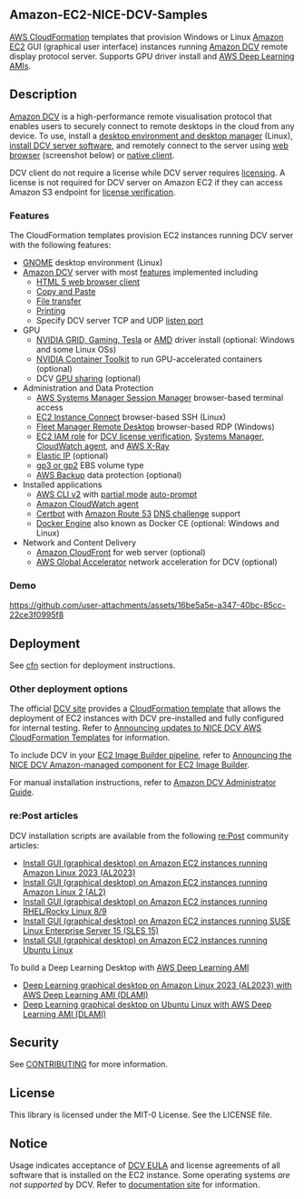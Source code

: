 ## Amazon-EC2-NICE-DCV-Samples
[AWS CloudFormation](https://aws.amazon.com/cloudformation/) templates that provision Windows or Linux [Amazon EC2](https://aws.amazon.com/ec2/) GUI (graphical user interface) instances running [Amazon DCV](https://aws.amazon.com/hpc/dcv/) remote display protocol server. Supports GPU driver install and [AWS Deep Learning AMIs](https://aws.amazon.com/ai/machine-learning/amis/). 

## Description
[Amazon DCV](https://aws.amazon.com/hpc/dcv/) is a high-performance remote visualisation protocol that enables users to securely connect to remote desktops in the cloud from any device. To use, install a [desktop environment and desktop manager](https://docs.aws.amazon.com/dcv/latest/adminguide/setting-up-installing-linux-prereq.html#linux-prereq-gui) (Linux), [install DCV server software](https://docs.aws.amazon.com/dcv/latest/adminguide/setting-up-installing.html), and remotely connect to the server using [web browser](https://docs.aws.amazon.com/dcv/latest/userguide/client-web.html) (screenshot below) or [native client](https://www.amazondcv.com/latest.html). 

DCV client do not require a license while DCV server requires [licensing](https://docs.aws.amazon.com/dcv/latest/adminguide/setting-up-license.html). A license is not required for DCV server on Amazon EC2 if they can access Amazon S3 endpoint for [license verification](https://docs.aws.amazon.com/dcv/latest/adminguide/setting-up-license.html#setting-up-license-ec2).

### Features
The CloudFormation templates provision EC2 instances running DCV server with the following features:
- [GNOME](https://www.gnome.org/) desktop environment (Linux)
- [Amazon DCV](https://aws.amazon.com/hpc/dcv/) server with most [features](https://docs.aws.amazon.com/dcv/latest/userguide/client-features.html) implemented including
  - [HTML 5 web browser client](https://docs.aws.amazon.com/dcv/latest/userguide/client-web.html) 
  - [Copy and Paste](https://docs.aws.amazon.com/dcv/latest/userguide/using-copy-paste.html)
  - [File transfer](https://docs.aws.amazon.com/dcv/latest/userguide/using-transfer.html)
  - [Printing](https://docs.aws.amazon.com/dcv/latest/userguide/using-print.html)
  - Specify DCV server TCP and UDP [listen port](https://docs.aws.amazon.com/dcv/latest/adminguide/manage-port-addr.html) 
- GPU
  - [NVIDIA GRID, Gaming, Tesla](https://docs.aws.amazon.com/AWSEC2/latest/UserGuide/install-nvidia-driver.html#nvidia-driver-types) or [AMD](https://docs.aws.amazon.com/AWSEC2/latest/WindowsGuide/install-amd-driver.html) driver install (optional: Windows and some Linux OSs)
  - [NVIDIA Container Toolkit](https://docs.nvidia.com/datacenter/cloud-native/container-toolkit/latest/) to run GPU-accelerated containers (optional)
  - DCV [GPU sharing](https://docs.aws.amazon.com/dcv/latest/adminguide/manage-gpu.html) (optional)
- Administration and Data Protection
  - [AWS Systems Manager Session Manager](https://docs.aws.amazon.com/systems-manager/latest/userguide/session-manager.html) browser-based terminal access
  - [EC2 Instance Connect](https://docs.aws.amazon.com/AWSEC2/latest/UserGuide/connect-linux-inst-eic.html) browser-based SSH (Linux)
  - [Fleet Manager Remote Desktop](https://docs.aws.amazon.com/systems-manager/latest/userguide/fleet-rdp.html) browser-based RDP (Windows)
  - [EC2 IAM role](https://docs.aws.amazon.com/AWSEC2/latest/UserGuide/iam-roles-for-amazon-ec2.html) for [DCV license verification](https://docs.aws.amazon.com/dcv/latest/adminguide/setting-up-license.html#setting-up-license-ec2), [Systems Manager](https://docs.aws.amazon.com/systems-manager/latest/userguide/setup-instance-permissions.html), [CloudWatch agent](https://docs.aws.amazon.com/AmazonCloudWatch/latest/monitoring/create-iam-roles-for-cloudwatch-agent.html#create-iam-roles-for-cloudwatch-agent-roles), and [AWS X-Ray](https://docs.aws.amazon.com/xray/latest/devguide/security_iam_service-with-iam.html#xray-permissions-aws)
  - [Elastic IP](https://docs.aws.amazon.com/vpc/latest/userguide/vpc-eips.html) (optional)
  - [gp3 or gp2](https://aws.amazon.com/ebs/general-purpose/) EBS volume type
  - [AWS Backup](https://aws.amazon.com/backup/) data protection (optional)
- Installed applications
  - [AWS CLI v2](https://aws.amazon.com/cli/) with [partial mode](https://docs.aws.amazon.com/cli/latest/userguide/cli-usage-parameters-prompting.html#cli-usage-auto-prompt-modes) [auto-prompt](https://docs.aws.amazon.com/cli/latest/userguide/cli-usage-parameters-prompting.html) 
  - [Amazon CloudWatch agent](https://docs.aws.amazon.com/AmazonCloudWatch/latest/monitoring/Install-CloudWatch-Agent.html)
  - [Certbot](https://certbot.eff.org/) with [Amazon Route 53](https://aws.amazon.com/route53/) [DNS challenge](https://letsencrypt.org/docs/challenge-types/#dns-01-challenge) support
  - [Docker Engine](https://docs.docker.com/engine/) also known as Docker CE (optional: Windows and Linux)
- Network and Content Delivery
  - [Amazon CloudFront](https://aws.amazon.com/cloudfront/) for web server (optional)
  - [AWS Global Accelerator](https://aws.amazon.com/global-accelerator/) network acceleration for DCV (optional)


### Demo

https://github.com/user-attachments/assets/16be5a5e-a347-40bc-85cc-22ce3f0995f8

## Deployment
See [cfn](cfn) section for deployment instructions.


### Other deployment options
The official [DCV site](https://www.amazondcv.com/) provides a [CloudFormation template](https://www.amazondcv.com/cloudformation.html) that allows the deployment of EC2 instances with DCV pre-installed and fully configured for internal testing. Refer to [Announcing updates to NICE DCV AWS CloudFormation Templates](https://aws.amazon.com/blogs/desktop-and-application-streaming/announcing-updates-to-nice-dcv-aws-cloudformation-templates/) for information.

To include DCV in your [EC2 Image Builder pipeline](https://docs.aws.amazon.com/imagebuilder/latest/userguide/manage-pipelines.html), refer to [Announcing the NICE DCV Amazon-managed component for EC2 Image Builder](https://aws.amazon.com/blogs/desktop-and-application-streaming/announcing-the-nice-dcv-amazon-managed-component-for-ec2-image-builder/).

For manual installation instructions, refer to [Amazon DCV Administrator Guide](https://docs.aws.amazon.com/dcv/latest/adminguide/setting-up-installing.html).

### re:Post articles

DCV installation scripts are available from the following [re:Post](https://repost.aws/) community articles:

- [Install GUI (graphical desktop) on Amazon EC2 instances running Amazon Linux 2023 (AL2023)](https://repost.aws/articles/ARq0LbVvRwTRukVpS6Zt1uZw/install-gui-graphical-desktop-on-amazon-ec2-instances-running-amazon-linux-2023-al2023)
- [Install GUI (graphical desktop) on Amazon EC2 instances running Amazon Linux 2 (AL2)](https://repost.aws/articles/ARuqicSphdQ8-GiwZC2-QOXg/install-gui-graphical-desktop-on-amazon-ec2-instances-running-amazon-linux-2-al2)
- [Install GUI (graphical desktop) on Amazon EC2 instances running RHEL/Rocky Linux 8/9](https://repost.aws/articles/AR4Nbl3SxTSIW3WpFSUJhzXg/install-gui-graphical-desktop-on-amazon-ec2-instances-running-rhel-rocky-linux-8-9)
- [Install GUI (graphical desktop) on Amazon EC2 instances running SUSE Linux Enterprise Server 15 (SLES 15)](https://repost.aws/articles/ARGF6bVA19QC6IVcaUy-69Ag/install-gui-graphical-desktop-on-amazon-ec2-instances-running-suse-linux-enterprise-server-15-sles-15)
- [Install GUI (graphical desktop) on Amazon EC2 instances running Ubuntu Linux](https://repost.aws/articles/ARJtZxRiOURwWI2qSWjl4AaQ/install-gui-graphical-desktop-on-amazon-ec2-instances-running-ubuntu-linux)

To build a Deep Learning Desktop with [AWS Deep Learning AMI](https://aws.amazon.com/ai/machine-learning/amis/)

- [Deep Learning graphical desktop on Amazon Linux 2023 (AL2023) with AWS Deep Learning AMI (DLAMI)](https://repost.aws/articles/ARpObQqWDSTFaHjaBIhddL2Q/deep-learning-graphical-desktop-on-amazon-linux-2023-al2023-with-aws-deep-learning-ami-dlami)
- [Deep Learning graphical desktop on Ubuntu Linux with AWS Deep Learning AMI (DLAMI)](https://repost.aws/articles/AR6RrDeUL1Tq6R8TgDs59iEA/deep-learning-graphical-desktop-on-ubuntu-linux-with-aws-deep-learning-ami-dlami)

## Security

See [CONTRIBUTING](CONTRIBUTING.md#security-issue-notifications) for more information.

## License

This library is licensed under the MIT-0 License. See the LICENSE file.

## Notice
Usage indicates acceptance of [DCV EULA](https://www.amazondcv.com/eula.html) and license agreements of all software that is installed on the EC2 instance. Some operating systems *are not supported* by DCV.  Refer to [documentation site](https://docs.aws.amazon.com/dcv/latest/adminguide/servers.html#requirements) for information.

